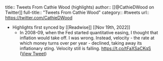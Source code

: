 title:: Tweets From Cathie Wood (highlights)
author:: [[@CathieDWood on Twitter]]
full-title:: "Tweets From Cathie Wood"
category:: #tweets
url:: https://twitter.com/CathieDWood

- Highlights first synced by [[Readwise]] [[Nov 19th, 2022]]
	- In 2008-09, when the Fed started quantitative easing, I thought that inflation would take off. I was wrong. Instead, velocity - the rate at which money turns over per year - declined, taking away its inflationary sting. Velocity still is falling. https://t.co/tFaXSaCKqS ([View Tweet](https://twitter.com/CathieDWood/status/1452492766936772610))